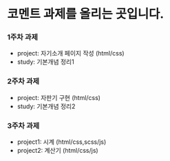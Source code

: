 # 코멘트 과제를 올리는 곳입니다.

### 1주차 과제

- project: 자기소개 페이지 작성 (html/css)
- study: 기본개념 정리1

### 2주차 과제

- project: 자판기 구현 (html/css)
- study: 기본개념 정리2

### 3주차 과제

- project1: 시계 (html/css,scss/js)
- project2: 계산기 (html/css/js)
